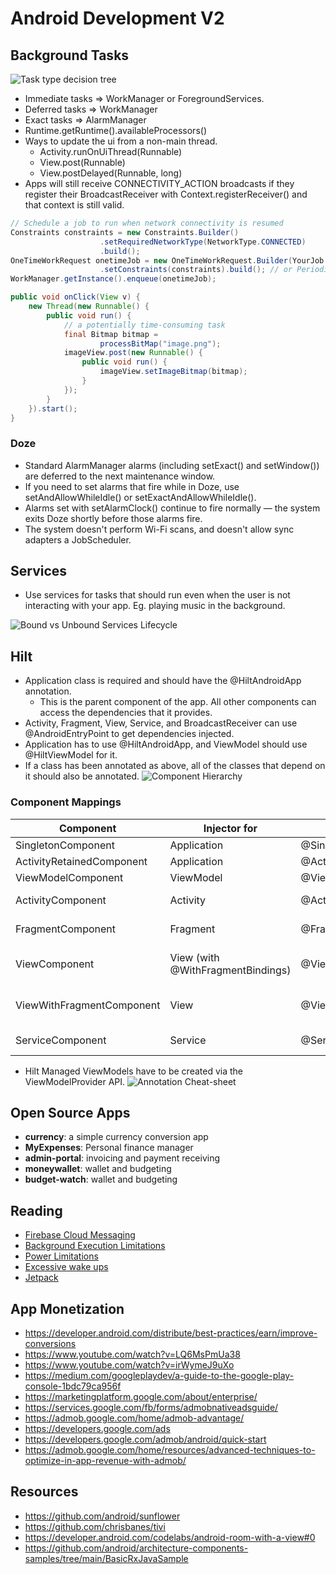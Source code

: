 # Android Development V2

## Background Tasks

![Task type decision tree](resources/task-category-tree.png)

* Immediate tasks => WorkManager or ForegroundServices.
* Deferred tasks => WorkManager
* Exact tasks => AlarmManager
* Runtime.getRuntime().availableProcessors()
* Ways to update the ui from a non-main thread.
  * Activity.runOnUiThread(Runnable)
  * View.post(Runnable)
  * View.postDelayed(Runnable, long)
* Apps will still receive CONNECTIVITY_ACTION broadcasts if they register their BroadcastReceiver with Context.registerReceiver() and that context is still valid.

```java
// Schedule a job to run when network connectivity is resumed
Constraints constraints = new Constraints.Builder()
                    .setRequiredNetworkType(NetworkType.CONNECTED)
                    .build(); 
OneTimeWorkRequest onetimeJob = new OneTimeWorkRequest.Builder(YourJob.class)
                    .setConstraints(constraints).build(); // or PeriodicWorkRequest
WorkManager.getInstance().enqueue(onetimeJob);
```

```java
public void onClick(View v) {
    new Thread(new Runnable() {
        public void run() {
            // a potentially time-consuming task
            final Bitmap bitmap =
                    processBitMap("image.png");
            imageView.post(new Runnable() {
                public void run() {
                    imageView.setImageBitmap(bitmap);
                }
            });
        }
    }).start();
}
```

### Doze

* Standard AlarmManager alarms (including setExact() and setWindow()) are deferred to the next maintenance window.
* If you need to set alarms that fire while in Doze, use setAndAllowWhileIdle() or setExactAndAllowWhileIdle().
* Alarms set with setAlarmClock() continue to fire normally — the system exits Doze shortly before those alarms fire.
* The system doesn't perform Wi-Fi scans, and doesn't allow sync adapters a JobScheduler.

## Services

* Use services for tasks that should run even when the user is not interacting with your app. Eg. playing music in the background.

![Bound vs Unbound Services Lifecycle](resources/service_lifecycle.png)

## Hilt

* Application class is required and should have the @HiltAndroidApp annotation.
  * This is the parent component of the app. All other components can access the dependencies that it provides.
* Activity, Fragment, View, Service, and BroadcastReceiver can use @AndroidEntryPoint to get dependencies injected.
* Application has to use @HiltAndroidApp, and ViewModel should use @HiltViewModel for it.
* If a class has been annotated as above, all of the classes that depend on it should also be annotated.
![Component Hierarchy](resources/component-hierarchy.svg)

### Component Mappings

| Component                 | Injector for                      | Scope                      | Created At           | Destroyed At          | Default Bindings                       |
| ------------------------- | --------------------------------- | -------------------------- | -------------------- | --------------------- | -------------------------------------- |
| SingletonComponent        | Application                       | @Singleton                 | Application.onCreate | Application.onDestroy | Application                            |
| ActivityRetainedComponent | Application                       | @ActivityRetainedComponent | Activity.onCreate    | Activity.onDestroy    | Application                            |
| ViewModelComponent        | ViewModel                         | @ViewModelScoped           | View created         | ViewModel Destroyed   | SavedStateHandle                       |
| ActivityComponent         | Activity                          | @ActivityScoped            | Activity.onCreate    | Activity.onDestroy    | Application, Activity                  |
| FragmentComponent         | Fragment                          | @FragmentScoped            | Fragment.onAttach    | Fragment/onDestroy    | Application, Activity, Fragment        |
| ViewComponent             | View (with @WithFragmentBindings) | @ViewScoped                | View.super           | View Destroyed        | Application, Activity,. Fragment, View |
| ViewWithFragmentComponent | View                              | @ViewScoped                | View.super           | View destroyed        | Application, Activity, Fragment, View  |
| ServiceComponent          | Service                           | @ServiceScoped             | Service.onCreate     | Service.onDestroy     | Application, Service                   |

* Hilt Managed ViewModels have to be created via the ViewModelProvider API.
![Annotation Cheat-sheet](resources/hilt-cheatsheet.png)

## Open Source Apps

* **currency**: a simple currency conversion app
* **MyExpenses**: Personal finance manager
* **admin-portal**: invoicing and payment receiving
* **moneywallet**: wallet and budgeting
* **budget-watch**: wallet and budgeting

## Reading

* [Firebase Cloud Messaging](https://firebase.google.com/docs/cloud-messaging)
* [Background Execution Limitations](https://developer.android.com/about/versions/oreo/background#services)
* [Power Limitations](https://developer.android.com/topic/performance/power/power-details)
* [Excessive wake ups](https://developer.android.com/topic/performance/vitals/wakeup)
* [Jetpack](https://developer.android.com/jetpack)

## App Monetization

* https://developer.android.com/distribute/best-practices/earn/improve-conversions
* https://www.youtube.com/watch?v=LQ6MsPmUa38
* https://www.youtube.com/watch?v=irWymeJ9uXo
* https://medium.com/googleplaydev/a-guide-to-the-google-play-console-1bdc79ca956f
* https://marketingplatform.google.com/about/enterprise/
* https://services.google.com/fb/forms/admobnativeadsguide/
* https://admob.google.com/home/admob-advantage/
* https://developers.google.com/ads
* https://developers.google.com/admob/android/quick-start
* https://admob.google.com/home/resources/advanced-techniques-to-optimize-in-app-revenue-with-admob/

## Resources

* https://github.com/android/sunflower
* https://github.com/chrisbanes/tivi
* https://developer.android.com/codelabs/android-room-with-a-view#0
* https://github.com/android/architecture-components-samples/tree/main/BasicRxJavaSample
